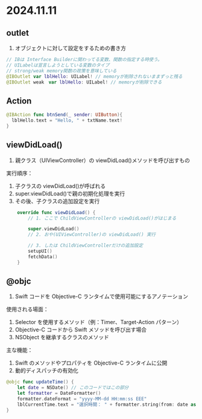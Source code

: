 # 2024.11.11

## outlet

1. オブジェクトに対して設定をするための書き方

```swift
// IBは Interface Builderに関わってる変数、関数の指定する時使う。
// UILabelは宣言しようとしている変数のタイプ
// strong/weak memory関数の政策を意味している
@IBOutlet var lblHello: UILabel! // memoryが削除されないままずっと残る
@IBOutlet weak　var lblHello: UILabel! // memoryが削除できる
```

## Action

```swift
@IBAction func btnSend(_ sender: UIButton){
  lblHello.text = "Hello, " + txtName.text!
}
```

## viewDidLoad()

1. 親クラス（UIViewController）の viewDidLoad()メソッドを呼び出すもの

実行順序：

1. 子クラスの viewDidLoad()が呼ばれる
2. super.viewDidLoad()で親の初期化処理を実行
3. その後、子クラスの追加設定を実行

```swift
    override func viewDidLoad() {
        // 1. ここで ChildViewControllerの viewDidLoad()がはじまる

        super.viewDidLoad()
        // 2. おや(UIViewController)の viewDidLoad() 実行

        // 3. したは ChildViewControllerだけの追加設定
        setupUI()
        fetchData()
    }
```

## @objc

1. Swift コードを Objective-C ランタイムで使用可能にするアノテーション

使用される場面：

1. Selector を使用するメソッド（例：Timer、Target-Action パターン）
2. Objective-C コードから Swift メソッドを呼び出す場合
3. NSObject を継承するクラスのメソッド

主な機能：

1. Swift のメソッドやプロパティを Objective-C ランタイムに公開
2. 動的ディスパッチの有効化

```swift
@objc func updateTime() {
    let date = NSDate() // このコードではこの部分
    let formatter = DateFormatter()
    formatter.dateFormat = "yyyy-MM-dd HH:mm:ss EEE"
    lblCurrentTime.text = "選択時間： " + formatter.string(from: date as Date)
}
```
